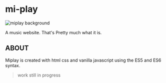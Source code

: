 # mi-play
![miplay background](./img/mi-play.jpg)

A music website. That's Pretty much what it is.

## ABOUT
Miplay is created with html css and vanilla javascript using the ES5 and ES6 syntax.

> work still in progress
